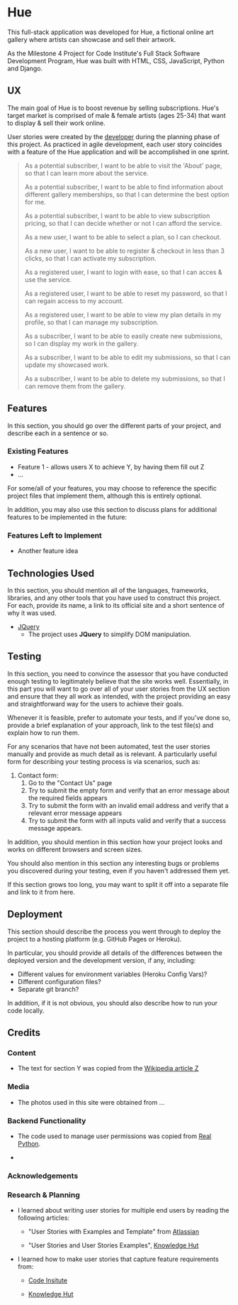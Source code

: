 # Hue

This full-stack application was developed for Hue, a fictional online art gallery where artists can showcase and sell their artwork.

As the Milestone 4 Project for Code Institute's Full Stack Software Development Program, Hue was built with HTML, CSS, JavaScript, Python and Django.

## UX

The main goal of Hue is to boost revenue by selling subscriptions. Hue's target market is comprised of male & female artists (ages 25-34) that want to display & sell their work online. 

User stories were created by the [developer](https://www.github.com/alissatroiano) during the planning phase of this project. As practiced in agile development, each user story coincides with a feature of the Hue application and will be accomplished in one sprint.

> As a potential subscriber, I want to be able to visit the 'About' page, so that I can learn more about the service.
>>
> As a potential subscriber, I want to be able to find information about different gallery memberships, so that I can determine the best option for me.
>>
> As a potential subscriber, I want to be able to view subscription pricing, so that I can decide whether or not I can afford the service.
>>
> As a new user, I want to be able to select a plan, so I can checkout.
>>
> As a new user, I want to be able to register & checkout in less than 3 clicks, so that I can activate my subscription.
>>
> As a registered user, I want to login with ease, so that I can acces & use the service.
>>
> As a registered user, I want to be able to reset my password, so that I can regain access to my account.
>>
> As a registered user, I want to be able to view my plan details in my profile, so that I can manage my subscription.
>>
> As a subscriber, I want to be able to easily create new submissions, so I can display my work in the gallery.
>>
> As a subscriber, I want to be able to edit my submissions, so that I can update my showcased work. 
>>
> As a subscriber, I want to be able to delete my submissions, so that I can remove them from the gallery.

## Features

In this section, you should go over the different parts of your project, and describe each in a sentence or so.

### Existing Features
- Feature 1 - allows users X to achieve Y, by having them fill out Z
- ...

For some/all of your features, you may choose to reference the specific project files that implement them, although this is entirely optional.

In addition, you may also use this section to discuss plans for additional features to be implemented in the future:

### Features Left to Implement
- Another feature idea

## Technologies Used

In this section, you should mention all of the languages, frameworks, libraries, and any other tools that you have used to construct this project. For each, provide its name, a link to its official site and a short sentence of why it was used.

- [JQuery](https://jquery.com)
    - The project uses **JQuery** to simplify DOM manipulation.


## Testing

In this section, you need to convince the assessor that you have conducted enough testing to legitimately believe that the site works well. Essentially, in this part you will want to go over all of your user stories from the UX section and ensure that they all work as intended, with the project providing an easy and straightforward way for the users to achieve their goals.

Whenever it is feasible, prefer to automate your tests, and if you've done so, provide a brief explanation of your approach, link to the test file(s) and explain how to run them.

For any scenarios that have not been automated, test the user stories manually and provide as much detail as is relevant. A particularly useful form for describing your testing process is via scenarios, such as:

1. Contact form:
    1. Go to the "Contact Us" page
    2. Try to submit the empty form and verify that an error message about the required fields appears
    3. Try to submit the form with an invalid email address and verify that a relevant error message appears
    4. Try to submit the form with all inputs valid and verify that a success message appears.

In addition, you should mention in this section how your project looks and works on different browsers and screen sizes.

You should also mention in this section any interesting bugs or problems you discovered during your testing, even if you haven't addressed them yet.

If this section grows too long, you may want to split it off into a separate file and link to it from here.

## Deployment

This section should describe the process you went through to deploy the project to a hosting platform (e.g. GitHub Pages or Heroku).

In particular, you should provide all details of the differences between the deployed version and the development version, if any, including:
- Different values for environment variables (Heroku Config Vars)?
- Different configuration files?
- Separate git branch?

In addition, if it is not obvious, you should also describe how to run your code locally.


## Credits

### Content
- The text for section Y was copied from the [Wikipedia article Z](https://en.wikipedia.org/wiki/Z)

### Media
- The photos used in this site were obtained from ...

### Backend Functionality
- The code used to manage user permissions was copied from [Real Python](https://realpython.com/manage-users-in-django-admin/#implement-custom-business-roles-in-django-admin).

- 

### Acknowledgements


### Research & Planning

- I learned about writing user stories for multiple end users by reading the following articles:

    - "User Stories with Examples and Template" from [Atlassian](https://www.atlassian.com/agile/project-management/user-stories)

    - "User Stories and User Stories Examples", [Knowledge Hut](https://www.knowledgehut.com/blog/agile/user-stories-examples)

- I learned how to make user stories that capture feature requirements from:

    - [Code Insitute]()

    - [Knowledge Hut](https://www.knowledgehut.com/blog/agile/user-stories-examples)
